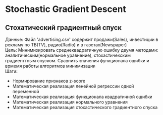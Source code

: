 # Stochastic Gradient Descent

## Стохатический градиентный спуск 
Данные: Файл 'advertising.csv' содержит продажи(Sales), инвестиции в рекламу по ТВ(TV), радио(Radio) и в газетах(Newspaper)  
Цель: Минимизировать среднеквадратичную ошибку двумя методами: аналитическим(нормальное уравнение), стохастичекским градиенттным спуском. Сравнить значения функционала ошибки и врмемя работы алгоритмов минимизации  
Шаги:  
- Нормирование признаков z-score
- Математическая реализация ленейной регрессии одной переменной
- Математическая реализация функционала квадратичной ошибки
- Математическая реализация нормального уравнения
- Математическая реализация стохастического градиентного спуска


